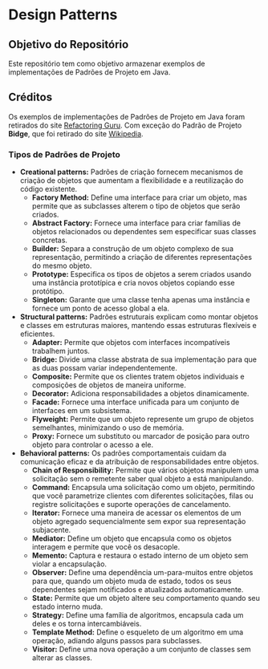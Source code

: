 
# Design Patterns

## Objetivo do Repositório
Este repositório tem como objetivo armazenar exemplos de implementações de Padrões de Projeto em Java.

## Créditos
Os exemplos de implementações de Padrões de Projeto em Java foram retirados do site [Refactoring Guru](https://refactoring.guru/pt-br/design-patterns).
Com exceção do Padrão de Projeto **Bidge**, que foi retirado do site [Wikipedia](https://en.wikipedia.org/wiki/Bridge_pattern).

### Tipos de Padrões de Projeto
 - **Creational patterns:** Padrões de criação fornecem mecanismos de criação de objetos que aumentam a flexibilidade e a reutilização do código existente.
    - **Factory Method:** Define uma interface para criar um objeto, mas permite que as subclasses alterem o tipo de objetos que serão criados.
    - **Abstract Factory:** Fornece uma interface para criar famílias de objetos relacionados ou dependentes sem especificar suas classes concretas.
    - **Builder:** Separa a construção de um objeto complexo de sua representação, permitindo a criação de diferentes representações do mesmo objeto.
    - **Prototype:** Especifica os tipos de objetos a serem criados usando uma instância prototípica e cria novos objetos copiando esse protótipo.
    - **Singleton:** Garante que uma classe tenha apenas uma instância e fornece um ponto de acesso global a ela.
 - **Structural patterns:** Padrões estruturais explicam como montar objetos e classes em estruturas maiores, mantendo essas estruturas flexíveis e eficientes.
    - **Adapter:** Permite que objetos com interfaces incompatíveis trabalhem juntos.
    - **Bridge:** Divide uma classe abstrata de sua implementação para que as duas possam variar independentemente.
    - **Composite:** Permite que os clientes tratem objetos individuais e composições de objetos de maneira uniforme.
    - **Decorator:** Adiciona responsabilidades a objetos dinamicamente.
    - **Facade:** Fornece uma interface unificada para um conjunto de interfaces em um subsistema.
    - **Flyweight:** Permite que um objeto represente um grupo de objetos semelhantes, minimizando o uso de memória.
    - **Proxy:** Fornece um substituto ou marcador de posição para outro objeto para controlar o acesso a ele.
 - **Behavioral patterns:** Os padrões comportamentais cuidam da comunicação eficaz e da atribuição de responsabilidades entre objetos.
    - **Chain of Responsibility:** Permite que vários objetos manipulem uma solicitação sem o remetente saber qual objeto a está manipulando.
    - **Command:** Encapsula uma solicitação como um objeto, permitindo que você parametrize clientes com diferentes solicitações, filas ou registre solicitações e suporte operações de cancelamento.
    - **Iterator:** Fornece uma maneira de acessar os elementos de um objeto agregado sequencialmente sem expor sua representação subjacente.
    - **Mediator:** Define um objeto que encapsula como os objetos interagem e permite que você os desacople.
    - **Memento:** Captura e restaura o estado interno de um objeto sem violar a encapsulação.
    - **Observer:** Define uma dependência um-para-muitos entre objetos para que, quando um objeto muda de estado, todos os seus dependentes sejam notificados e atualizados automaticamente.
    - **State:** Permite que um objeto altere seu comportamento quando seu estado interno muda.
    - **Strategy:** Define uma família de algoritmos, encapsula cada um deles e os torna intercambiáveis.
    - **Template Method:** Define o esqueleto de um algoritmo em uma operação, adiando alguns passos para subclasses.
    - **Visitor:** Define uma nova operação a um conjunto de classes sem alterar as classes.